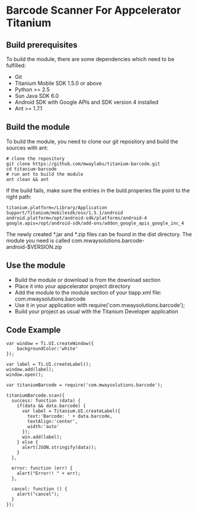 Barcode Scanner For Appcelerator Titanium
=========================================

Build prerequisites
-------------------

To build the module, there are some dependencies which need to be fulfilled:

- Git
- Titanium Mobile SDK 1.5.0 or above
- Python >= 2.5
- Sun Java SDK 6.0
- Android SDK with Google APIs and SDK version 4 installed
- Ant >= 1.7.1


Build the module
----------------

To build the module, you need to clone our git repository and build the sources with ant:

    # clone the repository
    git clone https://github.com/mwaylabs/titanium-barcode.git
    cd titanium-barcode
    # run ant to build the module
    ant clean && ant

If the build fails, make sure the entries in the buld.properies file point to the right path:

    titanium.platform=/Library/Application Support/Titanium/mobilesdk/osx/1.5.1/android
    android.platform=/opt/android-sdk/platforms/android-4
    google.apis=/opt/android-sdk/add-ons/addon_google_apis_google_inc_4

The newly created *.jar and *.zip files can be found in the dist directory. The module you need is called com.mwaysolutions.barcode-android-$VERSION.zip

Use the module
--------------

- Build the module or download is from the download section
- Place it into your appcelerator project directory
- Add the module to the module section of your tiapp.xml file: <modules><module version="0.1">com.mwaysolutions.barcode</module></modules>
- Use it in your application with require('com.mwaysolutions.barcode');
- Build your project as usual with the Titanium Developer application


Code Example
------------

    var window = Ti.UI.createWindow({
	    backgroundColor:'white'
    });

    var label = Ti.UI.createLabel();
    window.add(label);
    window.open();

    var titaniumBarcode = require('com.mwaysolutions.barcode');

    titaniumBarcode.scan({
      success: function (data) {
        if(data && data.barcode) {
          var label = Titanium.UI.createLabel({
            text:'Barcode: ' + data.barcode,
            textAlign:'center',
            width:'auto'
          });
          win.add(label);
        } else {
          alert(JSON.stringify(data));
        }
      },

      error: function (err) { 
        alert("Error!! " + err); 
      },

      cancel: function () { 
        alert("cancel"); 
      }
    });

